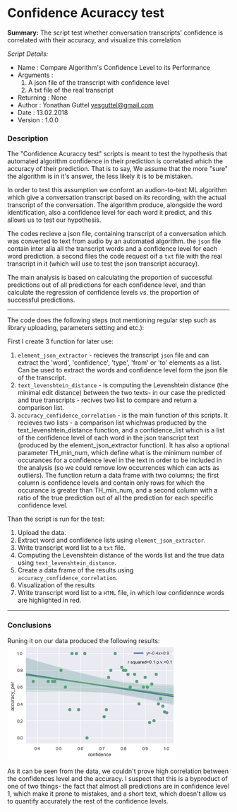 # Confidence Acuraccy test
**Summary:** The script test whether conversation transcripts' confidence is correlated with their accuracy, and visualize this correlation

__Script Details_:_
- Name :        Compare Algorithm's Confidence Level to its Performance
- Arguments :   
    1. A json file of the transcript with confidence level
    2. A txt file of the real transcript
- Returning :   None
- Author :      Yonathan Guttel yesguttel@gmail.com
- Date :        13.02.2018
- Version :     1.0.0
 
### Description

The "Confidence Acuraccy test" scripts is meant to test the hypothesis that automated algorithm confidence in their prediction is correlated which the accuracy of their prediction. That is to say, We assume that the more "sure" the algorithm is in it's answer, the less likely it is to be mistaken.

In order to test this assumption we confornt an audion-to-text ML algorithm which give a conversation transcript based on its recording, with the actual transcript of the conversation. The algorithm produce, alongside the word identification, also a confidence level for each word it predict, and this allows us to test our hypothesis.

The codes recieve a json file, containing transcript of a conversation which was converted to text from audio by an automated algorithm.  the `json` file contain inter alia all the transcript words and a confidence level for each word prediction. a second files the code request oif a `txt` file with the real transcript in it (which will use to test the json transcript accuracy).

The main analysis is based on calculating the proportion of successful predictions out of all predictions for each confidence level, and than calculate the regression of confidence levels vs. the proportion of successful predictions.

***
The code does the following steps (not mentioning regular step such as library uploading, parameters setting  and etc.):

First I create 3 function for later use:
1. `element_json_extractor` - recieves the transcript `json` file and can extract the 'word', 'confidence', 'type', 'from' or 'to' elements as a list. Can be used to extract the words and confidence level form the json file of the transcript.
2. `text_levenshtein_distance` - is computing the Levenshtein distance (the minimal edit distance) between the two texts- in our case the predicted and true transcripts - recives two list to compare and return a comparison list.
3. `accuracy_confidence_correlation` - is the main function of this scripts. It recieves two lists - a comparison list whichwas producted by the text_levenshtein_distance function, and a confidence_list which is a list of the confidence level of each word in the json transcript text (produced by the element_json_extractor function). It has also a optional parameter TH_min_num, which define what is the minimum number of occurances for a confidence level in the text in order to be included in the analysis (so we could remove low occurrences which can acts as outliers). The function return a data frame with two columns; the first column is confidence levels and contain only rows for which the occurance is greater than TH_min_num, and a second column with a ratio of the true prediction out of all the prediction for each specific confidence level.


Than the script is run for the test:
1. Upload the data.
2. Extract word and confidence lists using `element_json_extractor`.
3. Write transcript word list to a `txt` file.
4. Computing the Levenshtein distance of the words list and the true data using `text_levenshtein_distance`.
5. Create a data frame of the results using `accuracy_confidence_correlation`.
6. Visualization of the results
7. Write transcript word list to a `HTML` file, in which low confidennce words are highlighted in red.


***
### Conclusions

Runing it on our data produced the following results:
![alt text](https://github.com/YG15/Confidence_Acuraccy_test/blob/master/images/1st_results_14022018.png)

As it can be seen from the data, we couldn't prove high correlation between the confidences level and the accuracy. I suspect that this is a byproduct of one of two things- the fact that almost all predictions are in confidence level 1, which make it prone to mistakes, and a short text, which doesn't allow us to quantify accurately the rest of the confidence levels.


